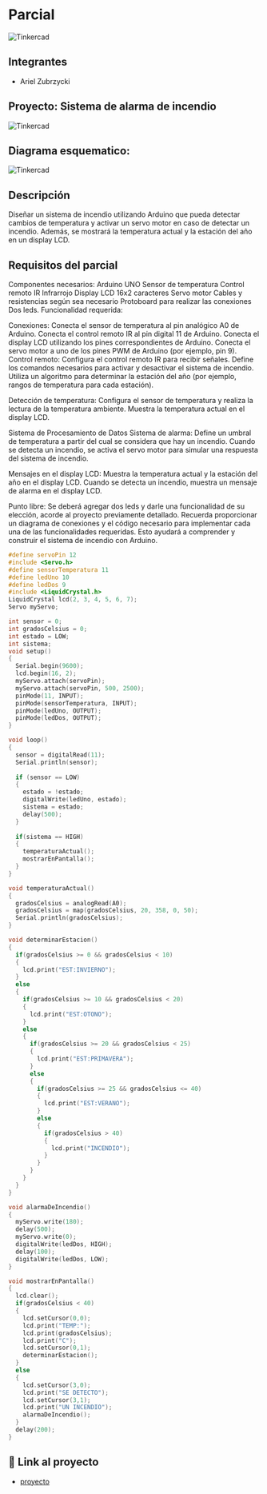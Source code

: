 # Parcial 
![Tinkercad](./img/ArduinoTinkercad.png)

## Integrantes 
- Ariel Zubrzycki 

## Proyecto: Sistema de alarma de incendio
![Tinkercad](./img/SistemaDeIncendio.png)

## Diagrama esquematico:
![Tinkercad](./img/DiagramaEsquematico.png)

## Descripción
Diseñar un sistema de incendio utilizando Arduino que pueda 
detectar cambios de temperatura y activar un servo motor en caso de detectar un 
incendio. Además, se mostrará la temperatura actual y la estación 
del año en un display LCD. 

## Requisitos del parcial
Componentes necesarios: 
Arduino UNO 
Sensor de temperatura 
Control remoto IR Infrarrojo
Display LCD 16x2 caracteres
Servo motor 
Cables y resistencias según sea necesario 
Protoboard para realizar las conexiones 
Dos leds. 
Funcionalidad requerida: 

Conexiones: 
Conecta el sensor de temperatura al pin analógico A0 de Arduino. 
Conecta el control remoto IR al pin digital 11 de Arduino. 
Conecta el display LCD utilizando los pines correspondientes de Arduino. Conecta el servo motor a uno de los pines PWM de Arduino (por ejemplo, pin 9). 
Control remoto: 
Configura el control remoto IR para recibir señales. 
Define los comandos necesarios para activar y desactivar el sistema de incendio. Utiliza un algoritmo para determinar la estación del año (por ejemplo, rangos de temperatura para cada estación). 

Detección de temperatura: 
Configura el sensor de temperatura y realiza la lectura de la temperatura ambiente. Muestra la temperatura actual en el display LCD. 

Sistema de Procesamiento de Datos Sistema de alarma: 
Define un umbral de temperatura a partir del cual se considera que hay un incendio. 
Cuando se detecta un incendio, se activa el servo motor para simular una respuesta del sistema de incendio. 

Mensajes en el display LCD: 
Muestra la temperatura actual y la estación del año en el display LCD. Cuando se detecta un incendio, muestra un mensaje de alarma en el display LCD. 

Punto libre: 
Se deberá agregar dos leds y darle una funcionalidad de su elección, acorde al proyecto previamente detallado. 
Recuerda proporcionar un diagrama de conexiones y el código necesario para implementar cada una de las funcionalidades requeridas. Esto ayudará a comprender y construir el sistema de incendio con Arduino. 


~~~ C (lenguaje en el que esta escrito)
#define servoPin 12
#include <Servo.h>
#define sensorTemperatura 11
#define ledUno 10
#define ledDos 9
#include <LiquidCrystal.h>
LiquidCrystal lcd(2, 3, 4, 5, 6, 7);
Servo myServo;

int sensor = 0;
int gradosCelsius = 0;
int estado = LOW;
int sistema;
void setup()
{
  Serial.begin(9600);
  lcd.begin(16, 2);
  myServo.attach(servoPin);
  myServo.attach(servoPin, 500, 2500);
  pinMode(11, INPUT);
  pinMode(sensorTemperatura, INPUT);
  pinMode(ledUno, OUTPUT);
  pinMode(ledDos, OUTPUT);
}

void loop()
{
  sensor = digitalRead(11);
  Serial.println(sensor);
  
  if (sensor == LOW) 
  {
    estado = !estado;
    digitalWrite(ledUno, estado);
    sistema = estado;
    delay(500);
  }
 
  if(sistema == HIGH)
  {
    temperaturaActual();
  	mostrarEnPantalla();
  }
}

void temperaturaActual()
{
  gradosCelsius = analogRead(A0);
  gradosCelsius = map(gradosCelsius, 20, 358, 0, 50);
  Serial.println(gradosCelsius);
}

void determinarEstacion()
{
  if(gradosCelsius >= 0 && gradosCelsius < 10)
  {
    lcd.print("EST:INVIERNO"); 
  }
  else
  {
    if(gradosCelsius >= 10 && gradosCelsius < 20)
    {
      lcd.print("EST:OTONO"); 
    }
    else
    {
      if(gradosCelsius >= 20 && gradosCelsius < 25)
      {
        lcd.print("EST:PRIMAVERA"); 
      }
      else
      {
        if(gradosCelsius >= 25 && gradosCelsius <= 40)
        {
          lcd.print("EST:VERANO"); 
        }
        else
        {
          if(gradosCelsius > 40)
          {
            lcd.print("INCENDIO"); 
          }
        }
      }
    }
  }
}

void alarmaDeIncendio()
{
  myServo.write(180);
  delay(500);
  myServo.write(0);
  digitalWrite(ledDos, HIGH);
  delay(100);
  digitalWrite(ledDos, LOW);
}

void mostrarEnPantalla()
{
  lcd.clear();
  if(gradosCelsius < 40)
  {
    lcd.setCursor(0,0); 
    lcd.print("TEMP:");
    lcd.print(gradosCelsius);
    lcd.print("C");
    lcd.setCursor(0,1);
    determinarEstacion();
  }
  else
  {
    lcd.setCursor(3,0);
    lcd.print("SE DETECTO");
    lcd.setCursor(3,1);
    lcd.print("UN INCENDIO");
    alarmaDeIncendio();
  }
  delay(200);
}
~~~

## :robot: Link al proyecto
- [proyecto](https://www.tinkercad.com/things/gZauWzBEgMI-1d-ariel-zubrzycki-parcial-2/editel?sharecode=eWTjv2weoLvk5eSzU-bvojdah_56u761JZwfXmDw57c)





